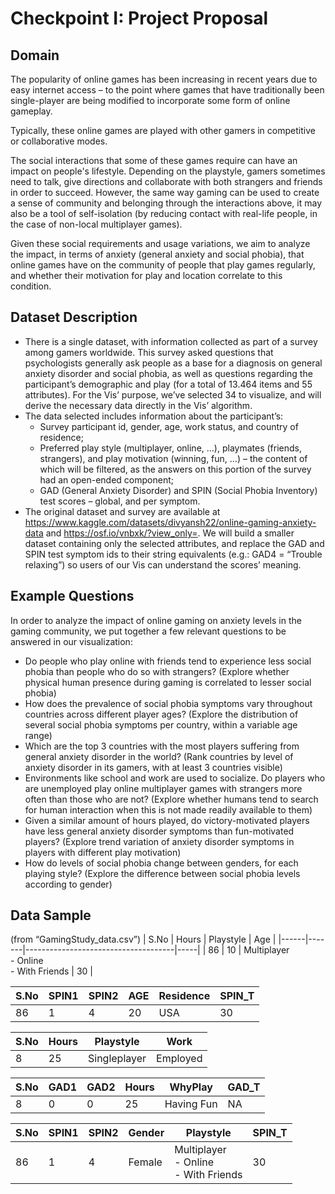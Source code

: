 # Checkpoint I: Project Proposal

## Domain
The popularity of online games has been increasing in recent years due to easy internet access – to the point where games that have traditionally been single-player are being modified to incorporate some form of online gameplay.

Typically, these online games are played with other gamers in competitive or collaborative modes.

The social interactions that some of these games require can have an impact on people's lifestyle. Depending on the playstyle, gamers sometimes need to talk, give directions and collaborate with both strangers and friends in order to succeed.
However, the same way gaming can be used to create a sense of community and belonging through the interactions above, it may also be a tool of self-isolation (by reducing contact with real-life people, in the case of non-local multiplayer games).

Given these social requirements and usage variations, we aim to analyze the impact, in terms of anxiety (general anxiety and social phobia), that online games have on the community of people that play games regularly, and whether their motivation for play and location correlate to this condition.


## Dataset Description
- There is a single dataset, with information collected as part of a survey among gamers worldwide. This survey asked questions that psychologists generally ask people as a base for a diagnosis on general anxiety disorder and social phobia, as well as questions regarding the participant’s  demographic and play (for a total of 13.464 items and 55 attributes). For the Vis’ purpose, we’ve selected 34 to visualize, and will derive the necessary data directly in the Vis’ algorithm.
- The data selected includes information about the participant’s:  
    - Survey participant id, gender, age, work status, and country of residence;
    - Preferred play style (multiplayer, online, …), playmates (friends, strangers), and play motivation (winning, fun, …) – the content of which will be filtered, as the answers on this portion of the survey had an open-ended component;
    - GAD (General Anxiety Disorder) and SPIN (Social Phobia Inventory) test scores – global, and per symptom.
- The original dataset and survey are available at https://www.kaggle.com/datasets/divyansh22/online-gaming-anxiety-data and https://osf.io/vnbxk/?view_only=. We will build a smaller dataset containing only the selected attributes, and replace the GAD and SPIN test symptom ids to their string equivalents (e.g.: GAD4 = “Trouble relaxing”) so users of our Vis can understand the scores’ meaning.

## Example Questions
In order to analyze the impact of online gaming on anxiety levels in the gaming community, we put together a few relevant questions to be answered in our visualization:
- Do people who play online with friends tend to experience less social phobia than people who do so with strangers? (Explore whether physical human presence during gaming is correlated to lesser social phobia)
- How does the prevalence of social phobia symptoms vary throughout countries across different player ages? (Explore the distribution of several social phobia symptoms per country, within a variable age range)
- Which are the top 3 countries with the most players suffering from general anxiety disorder in the world? (Rank countries by level of anxiety disorder in its gamers, with at least 3 countries visible)
- Environments like school and work are used to socialize. Do players who are unemployed play online multiplayer games with strangers more often than those who are not? (Explore whether humans tend to search for human interaction when this is not made readily available to them)
- Given a similar amount of hours played, do victory-motivated players have less general anxiety disorder symptoms than fun-motivated players? (Explore trend variation of anxiety disorder symptoms in players with different play motivation)
- How do levels of social phobia change between genders, for each playing style? (Explore the difference between social phobia levels according to gender)

## Data Sample
(from “GamingStudy_data.csv”)
| S.No | Hours | Playstyle                               | Age |
|------|-------|-------------------------------------|-----|
| 86   | 10    | Multiplayer <br>- Online  <br>- With Friends | 30  |

| S.No | SPIN1 | SPIN2 | AGE | Residence | SPIN_T |
|------|-------|-------|-----|-----------|--------|
| 86   | 1     | 4     | 20  | USA       | 30     |

| S.No | Hours | Playstyle    | Work     |
|------|-------|--------------|----------|
| 8    | 25    | Singleplayer | Employed |

| S.No | GAD1 | GAD2 | Hours | WhyPlay    | GAD_T |
|------|------|------|-------|------------|-------|
| 8    | 0    | 0    | 25    | Having Fun | NA    |

| S.No | SPIN1 | SPIN2 | Gender | Playstyle                             | SPIN_T |
|------|-------|-------|--------|---------------------------------------|--------|
| 86   | 1     | 4     | Female | Multiplayer <br>- Online<br>- With Friends | 30     |

